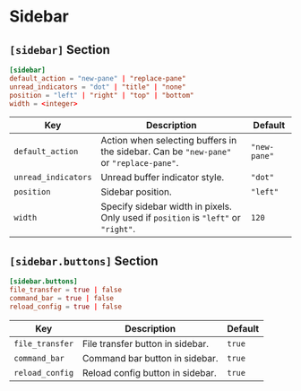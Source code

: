 # Sidebar

## `[sidebar]` Section

```toml
[sidebar]
default_action = "new-pane" | "replace-pane"
unread_indicators = "dot" | "title" | "none"
position = "left" | "right" | "top" | "bottom"
width = <integer>
```

| Key                 | Description                                                                            | Default      |
| ------------------- | -------------------------------------------------------------------------------------- | ------------ |
| `default_action`    | Action when selecting buffers in the sidebar. Can be `"new-pane"` or `"replace-pane"`. | `"new-pane"` |
| `unread_indicators` | Unread buffer indicator style.                                                         | `"dot"`      |
| `position`          | Sidebar position.                                                                      | `"left"`     |
| `width`             | Specify sidebar width in pixels. Only used if `position` is `"left"` or `"right"`.     | `120`        |

## `[sidebar.buttons]` Section

```toml
[sidebar.buttons]
file_transfer = true | false
command_bar = true | false
reload_config = true | false
```

| Key             | Description                      | Default |
| --------------- | -------------------------------- | ------- |
| `file_transfer` | File transfer button in sidebar. | `true`  |
| `command_bar`   | Command bar button in sidebar.   | `true`  |
| `reload_config` | Reload config button in sidebar. | `true`  |
